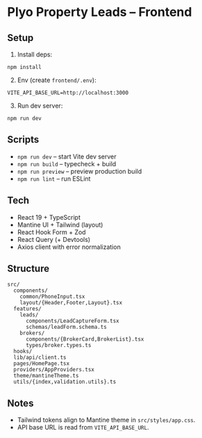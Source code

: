 # Plyo Property Leads – Frontend

## Setup

1. Install deps:
```
npm install
```

2. Env (create `frontend/.env`):
```
VITE_API_BASE_URL=http://localhost:3000
```

3. Run dev server:
```
npm run dev
```

## Scripts
- `npm run dev` – start Vite dev server
- `npm run build` – typecheck + build
- `npm run preview` – preview production build
- `npm run lint` – run ESLint

## Tech
- React 19 + TypeScript
- Mantine UI + Tailwind (layout)
- React Hook Form + Zod
- React Query (+ Devtools)
- Axios client with error normalization

## Structure
```
src/
  components/
    common/PhoneInput.tsx
    layout/{Header,Footer,Layout}.tsx
  features/
    leads/
      components/LeadCaptureForm.tsx
      schemas/leadForm.schema.ts
    brokers/
      components/{BrokerCard,BrokerList}.tsx
      types/broker.types.ts
  hooks/
  lib/api/client.ts
  pages/HomePage.tsx
  providers/AppProviders.tsx
  theme/mantineTheme.ts
  utils/{index,validation.utils}.ts
```

## Notes
- Tailwind tokens align to Mantine theme in `src/styles/app.css`.
- API base URL is read from `VITE_API_BASE_URL`.
